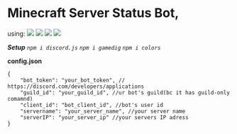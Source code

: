 # Minecraft Server Status Bot,
using: ![](https://img.shields.io/badge/discord.js-v14-blue) ![](https://img.shields.io/badge/gamedig-v5.0-blue)  ![](https://img.shields.io/badge/colors-v1.4.0-blue) ![](https://img.shields.io/badge/node-js-lightgreen)

***Setup***
*`npm i discord.js`*
*`npm i gamedig`*
*`npm i colors`*

**config.json**
```
{
    "bot_token": "your_bot_token", // https://discord.com/developers/applications
    "guild_id": "your_guild_id", //ur bot's guild(bc it has guild-only comamnd)
    "client_id": "bot_client_id", //bot's user id
	"servername": "your_server_name", //your server name
	"serverIP": "your_server_ip" //your servers IP adress
}
```
